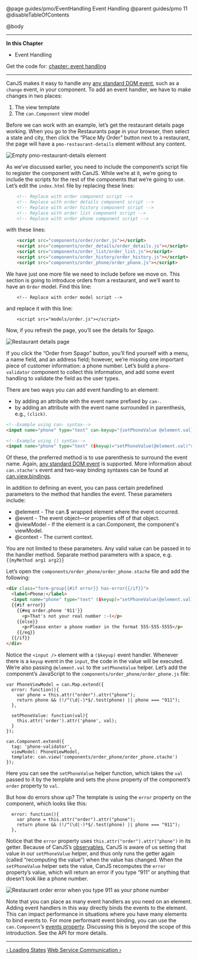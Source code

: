 @page guides/pmo/EventHandling Event Handling
@parent guides/pmo 11
@disableTableOfContents

@body

<div class="getting-started">

- - - -
**In this Chapter**
 - Event Handling

Get the code for: [chapter: event handling](/guides/examples/PlaceMyOrder/ch-8_canjs-getting-started.zip)

- - -

CanJS makes it easy to handle any
[any standard DOM event](https://developer.mozilla.org/en-US/docs/Web/Events),
such as a `change` event, in your component. To add an event handler, we
have to make changes in two places:

1. The view template
2. The `can.Component` view model

Before we can work with an example, let’s get the restaurant details page
working. When you go to the Restaurants page in your browser, then select
a state and city, then click the “Place My Order” button next to a restaurant,
the page will have a `pmo-restaurant-details` element without any content.

![Empty pmo-restaurant-details element](../can/guides/images/event-handling/EmptyRestaurantDetails.png)

As we’ve discussed earlier, you need to include the component’s script
file to register the component with CanJS. While we’re at it, we’re going to
include the scripts for the rest of the components that we’re going to use.
Let’s edit the `index.html` file by replacing these lines:

```html
	<!-- Replace with order component script -->
	<!-- Replace with order details component script -->
	<!-- Replace with order history component script -->
	<!-- Replace with order list component script -->
	<!-- Replace with order phone component script -->
```

with these lines:

```html
	<script src="components/order/order.js"></script>
	<script src="components/order_details/order_details.js"></script>
	<script src="components/order_list/order_list.js"></script>
	<script src="components/order_history/order_history.js"></script>
	<script src="components/order_phone/order_phone.js"></script>
```

We have just one more file we need to include before we move on. This
section is going to introduce orders from a restaurant, and
we’ll want to have an `Order` model. Find this line:

```
	<!-- Replace with order model script -->
```

and replace it with this line:

```
    <script src="models/order.js"></script>
```

Now, if you refresh the page, you’ll see the details for Spago.

![Restaurant details page](../can/guides/images/application-design/RestaurantDetails.png)

If you click the “Order from Spago” button, you’ll find yourself with a menu, a
name field, and an address field; however, we’re missing one important piece of
customer information: a phone number. Let’s build a `phone-validator`
component to collect this information, and add some event handling to
validate the field as the user types.

There are two ways you can add event handling to an element:
 - by adding an attribute with the event name prefixed by `can-`.
 - by adding an attribute with the event name surrounded in parenthesis, e.g., `(click)`.

```html
<!--Example using can- syntax-->
<input name="phone" type="text" can-keyup="{setPhoneValue @element.val}">

<!--Example using () syntax-->
<input name="phone" type="text" ($keyup)="setPhoneValue(@element.val)">
```

Of these, the preferred method is to use parenthesis to surround the event name.
Again, [any standard DOM event](https://developer.mozilla.org/en-US/docs/Web/Events) is supported.
More information about `can.stache's` event and two-way binding syntaxes can be found at [can.view.bindings](http://localhost:8080/docs/can.view.bindings.html).

In addition to defining an event, you can pass certain predefined parameters
to the method that handles the event. These parameters include:

   - @element - The can.$ wrapped element where the event occurred.
   - @event - The event object&mdash;or properties off of that object.
   - @viewModel - If the element is a can.Component, the component's viewModel.
   - @context - The current context.

You are not limited to these parameters. Any valid value can be passed in to the
handler method. Separate method parameters with a space, e.g. `{{myMethod arg1 arg2}}`

Let’s open the `components/order_phone/order_phone.stache` file and add the
following:

```html
<div class="form-group{{#if error}} has-error{{/if}}">
  <label>Phone:</label>
  <input name="phone" type="text" ($keyup)="setPhoneValue(@element.val)">
  {{#if error}}
    {{#eq order.phone '911'}}
      <p>That's not your real number :-(</p>
    {{else}}
      <p>Please enter a phone number in the format 555-555-5555</p>
    {{/eq}}
  {{/if}}
</div>
```

Notice the `<input />` element with a `($keyup)` event handler. Whenever there
is a `keyup` event in the `input`, the code in the value will be executed. We’re
also passing `@element.val` to the `setPhoneValue` helper. Let’s
add the component’s JavaScript to the `components/order_phone/order_phone.js`
file:

```
var PhoneViewModel = can.Map.extend({
  error: function(){
    var phone = this.attr("order").attr("phone");
    return phone && (!/^(\d|-)*$/.test(phone) || phone === "911");
  },

  setPhoneValue: function(val){
    this.attr('order').attr('phone', val);
  }
});

can.Component.extend({
  tag: 'phone-validator',
  viewModel: PhoneViewModel,
  template: can.view('components/order_phone/order_phone.stache')
});
```

Here you can see the `setPhoneValue` helper function, which takes the `val`
passed to it by the template and sets the `phone` property of the
component’s `order` property to `val`.

But how do errors show up? The template is using the `error` property on the
component, which looks like this:

```
  error: function(){
    var phone = this.attr("order").attr("phone");
    return phone && (!/^(\d|-)*$/.test(phone) || phone === "911");
  },
```

Notice that the `error` property uses `this.attr("order").attr("phone")` in
its getter. Because of CanJS’s [observables](Observables.html), CanJS is
aware of us setting that value in our `setPhoneValue` helper, and thus only
runs the getter again (called “recomputing the value”) when
the value has changed. When the `setPhoneValue` helper sets the value, CanJS
recomputes the `error` property’s value, which will return an error if you
type “911” or anything that doesn’t look like a phone number.

![Restaurant order error when you type 911 as your phone number](../can/guides/images/event-handling/RestaurantOrderError911.png)

Note that you can place as many event handlers as you need on an element. Adding event
handlers in this way directly binds the events to the element. This can impact
performance in situations where you have many elements to bind events to. For
more performant event binding, you can use the `can.Component`’s [events
property](../docs/can.Component.prototype.events.html). Discussing this is beyond
the scope of this introduction. See the API for more details.

- - -

<span class="pull-left">[&lsaquo; Loading States](LoadingStates.html)</span>
<span class="pull-right">[Web Service Communication &rsaquo;](WebServiceCommunication.html)</span>

</div>
